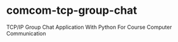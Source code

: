 # comcom-tcp-group-chat
TCP/IP Group Chat Application With Python For Course Computer Communication 
